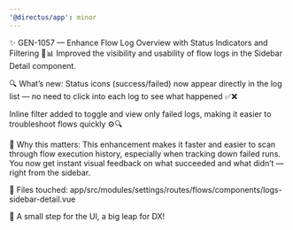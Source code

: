 ```yaml
---
'@directus/app': minor
---
```


✨ GEN-1057 — Enhance Flow Log Overview with Status Indicators and Filtering 🧠📊
Improved the visibility and usability of flow logs in the Sidebar Detail component.

🔍 What’s new:
Status icons (success/failed) now appear directly in the log list — no need to click into each log to see what happened
✅❌

Inline filter added to toggle and view only failed logs, making it easier to troubleshoot flows quickly ⚙️🔍

🎯 Why this matters:
This enhancement makes it faster and easier to scan through flow execution history, especially when tracking down failed
runs. You now get instant visual feedback on what succeeded and what didn’t — right from the sidebar.

📁 Files touched:
app/src/modules/settings/routes/flows/components/logs-sidebar-detail.vue

🚀 A small step for the UI, a big leap for DX!

